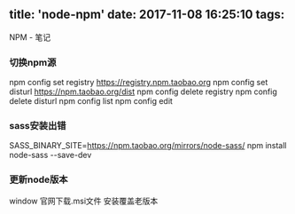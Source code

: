title: 'node-npm'
date: 2017-11-08 16:25:10
tags:
---
NPM - 笔记
<!--more-->
### 切换npm源
npm config set registry https://registry.npm.taobao.org
npm config set disturl https://npm.taobao.org/dist
npm config delete registry
npm config delete disturl
npm config list
npm config edit

### sass安装出错
SASS_BINARY_SITE=https://npm.taobao.org/mirrors/node-sass/ npm install node-sass --save-dev

### 更新node版本
window 官网下载.msi文件 安装覆盖老版本


